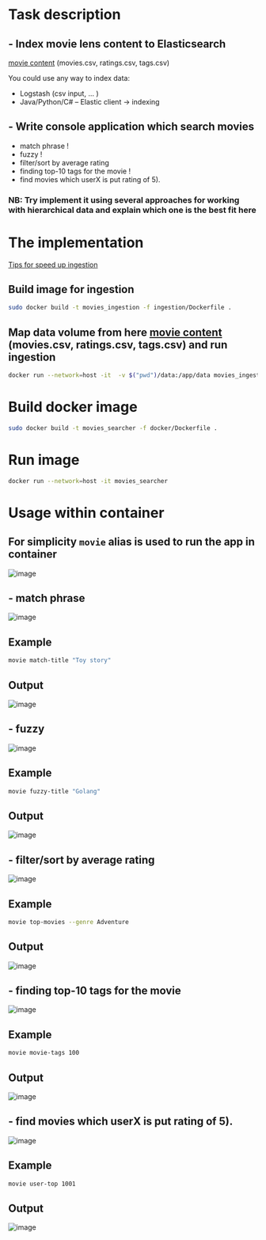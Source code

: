 # Task description

## - Index movie lens content to Elasticsearch
[movie content](https://files.grouplens.org/datasets/movielens/ml-25m-README.html) (movies.csv, ratings.csv, tags.csv)

You could use any way to index data:
- Logstash (csv input, ... )
- Java/Python/C# – Elastic client -> indexing

## - Write console application which search movies

- match phrase !
- fuzzy !
- filter/sort by average rating
- finding top-10 tags for the movie !
- find movies which userX is put rating of 5).

### NB: Try implement it using several approaches for working with hierarchical data and explain which one is the best fit here

# The implementation

[Tips for speed up ingestion](https://www.elastic.co/guide/en/elasticsearch/reference/current/tune-for-indexing-speed.html)

## Build image for ingestion

``` bash
sudo docker build -t movies_ingestion -f ingestion/Dockerfile .
```

## Map data volume from here [movie content](https://files.grouplens.org/datasets/movielens/ml-25m-README.html) (movies.csv, ratings.csv, tags.csv) and run ingestion

``` bash
docker run --network=host -it  -v $("pwd")/data:/app/data movies_ingestion
```

# Build docker image

``` bash
sudo docker build -t movies_searcher -f docker/Dockerfile .
```

# Run image

``` bash
docker run --network=host -it movies_searcher
```

# Usage within container

## For simplicity `movie` alias is used to run the app in container

![image](./screenshots/movie-help.png)

## - match phrase

![image](./screenshots/movie-title-help.png)

## Example

``` bash
movie match-title "Toy story"
```

## Output

![image](./screenshots/match-title.png)

## - fuzzy

![image](./screenshots/fuzzy-title-help.png)

## Example

``` bash
movie fuzzy-title "Golang"
```

## Output

![image](./screenshots/fuzzy-title.png)



## - filter/sort by average rating

![image](./screenshots/top-movies-help.png)

## Example

``` bash
movie top-movies --genre Adventure
```

## Output

![image](./screenshots/top-movies.png)





## - finding top-10 tags for the movie

![image](./screenshots/top-tag-help.png)

## Example

``` bash
movie movie-tags 100
```

## Output

![image](./screenshots/movie-tags.png)




## - find movies which userX is put rating of 5).

![image](./screenshots/user-top-help.png)

## Example

``` bash
movie user-top 1001
```

## Output

![image](./screenshots/user-top.png)